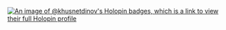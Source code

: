 
[![An image of @khusnetdinov's Holopin badges, which is a link to view their full Holopin profile](https://holopin.me/khusnetdinov)](https://holopin.io/@khusnetdinov)

<!--
[![GitHub Streak](https://streak-stats.demolab.com?user=khusnetdinov&theme=transparent&hide_border=true&date_format=j%20M%5B%20Y%5D&card_width=846)](https://git.io/streak-stats)
![Top Langs](https://github-readme-stats.vercel.app/api/top-langs/?username=khusnetdinov&&hide=css,html,perl)
![khusnetdinov's github stats](https://github-readme-stats.vercel.app/api?username=khusnetdinov&show_icons=true&count_private=true&line_height=40)

**khusnetdinov/khusnetdinov** is a ✨ _special_ ✨ repository because its `README.md` (this file) appears on your GitHub profile.

Here are some ideas to get you started:

- 🔭 I’m currently working on ...
- 🌱 I’m currently learning ...
- 👯 I’m looking to collaborate on ...
- 🤔 I’m looking for help with ...
- 💬 Ask me about ...
- 📫 How to reach me: ...
- 😄 Pronouns: ...
- ⚡ Fun fact: ...
-->
